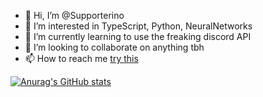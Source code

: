 - 👋 Hi, I’m @Supporterino
- 👀 I’m interested in TypeScript, Python, NeuralNetworks
- 🌱 I’m currently learning to use the freaking discord API
- 💞️ I’m looking to collaborate on anything tbh
- 📫 How to reach me [try this](mailto:lars@roth-kl.de)

[![Anurag's GitHub stats](https://github-readme-stats.vercel.app/api?username=Supporterino)](https://github.com/anuraghazra/github-readme-stats)

<!---
Supporterino/Supporterino is a ✨ special ✨ repository because its `README.md` (this file) appears on your GitHub profile.
You can click the Preview link to take a look at your changes.
--->
